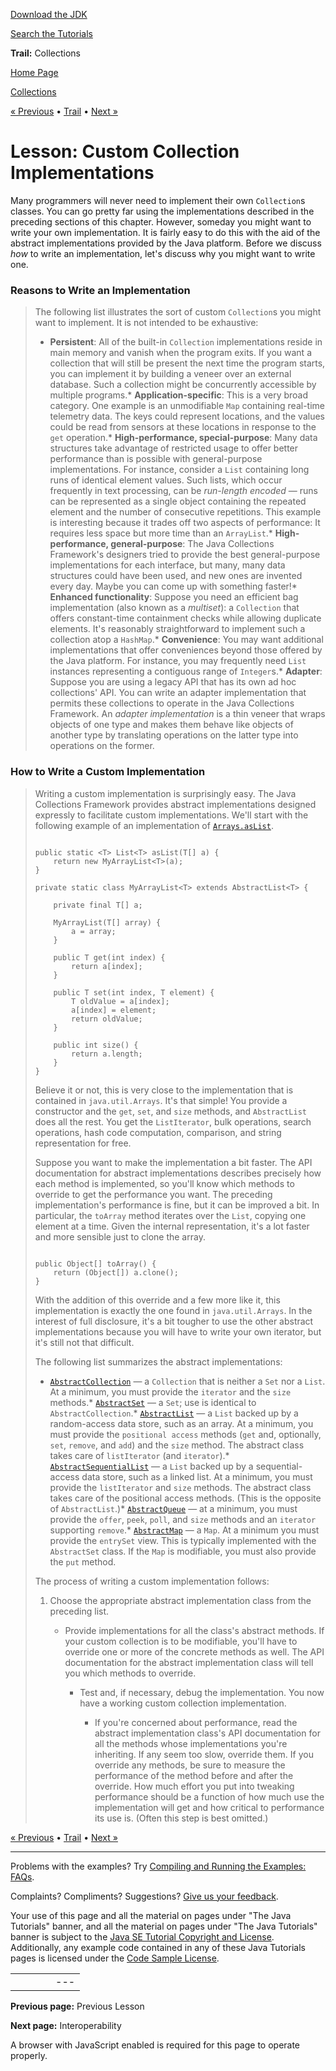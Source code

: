 [Download
the JDK](http://java.sun.com/javase/6/download.jsp)
  
[Search the
Tutorials](../../search.html)

**Trail:** Collections

[Home Page](../../index.html)
>
[Collections](../index.html)

[« Previous](../algorithms/index.html) • [Trail](../TOC.html) • [Next »](../interoperability/index.html)

# Lesson: Custom Collection Implementations

Many programmers will never need to implement their own `Collection`s classes.
You can go pretty far using the implementations described in the preceding
sections of this chapter. However, someday you might want to write your
own implementation. It is fairly easy to do this with the aid of the abstract
implementations provided by the Java platform. Before we discuss
*how* to write an implementation, let's discuss why you might want to write one.

### Reasons to Write an Implementation

> The following list illustrates the sort of custom `Collection`s you
> might want to implement. It is not intended to be exhaustive:
>
> * **Persistent**:
>   All of the built-in `Collection` implementations reside in
>   main memory and vanish when the program exits. If you want a
>   collection that will still be present the next time the program
>   starts, you can implement it by building a veneer over an external
>   database. Such a collection might be concurrently accessible by
>   multiple programs.* **Application-specific**:
>     This is a very broad category. One example is an unmodifiable `Map`
>     containing real-time telemetry data. The keys could represent locations,
>     and the values could be read from sensors at these locations in response
>     to the `get` operation.* **High-performance, special-purpose**:
>       Many data structures take advantage of restricted usage to offer better
>       performance than is possible with general-purpose implementations.
>       For instance, consider a `List` containing long runs of identical
>       element values. Such lists, which occur frequently in text processing,
>       can be *run-length encoded* — runs can be represented as a single
>       object containing the repeated element and the number of consecutive
>       repetitions. This example is interesting because it trades off two
>       aspects of performance: It requires less space but more time than an
>       `ArrayList`.* **High-performance, general-purpose**:
>         The Java Collections Framework's designers tried to provide the best
>         general-purpose implementations for each interface, but many,
>         many data structures could have been used, and new ones are
>         invented every day. Maybe you can come up with something faster!* **Enhanced functionality**:
>           Suppose you need an efficient bag implementation (also known as a
>           *multiset*): a `Collection` that offers constant-time
>           containment checks while allowing duplicate elements. It's reasonably
>           straightforward to implement such a collection atop a `HashMap`.* **Convenience**:
>             You may want additional implementations that offer conveniences beyond those
>             offered by the Java platform. For instance, you may frequently
>             need `List` instances representing a contiguous range of
>             `Integer`s.* **Adapter**:
>               Suppose you are using a legacy API that has its own ad hoc
>               collections' API. You can write an adapter implementation that
>               permits these collections to operate in the Java Collections Framework.
>               An *adapter implementation* is a thin veneer that wraps
>               objects of one type and makes them behave like objects of another type
>               by translating operations on the latter type into operations on the former.

### How to Write a Custom Implementation

> Writing a custom implementation is surprisingly easy. The Java Collections
> Framework provides abstract implementations designed expressly to
> facilitate custom implementations. We'll start with the following example of
> an implementation of
> [`Arrays.asList`](http://download.oracle.com/javase/7/docs/api/java/util/Arrays.html#asList(T...)).
>
> ```
>
> public static <T> List<T> asList(T[] a) {
>     return new MyArrayList<T>(a);
> }
>
> private static class MyArrayList<T> extends AbstractList<T> {
>
>     private final T[] a;
>
>     MyArrayList(T[] array) {
>         a = array;
>     }
>
>     public T get(int index) {
>         return a[index];
>     }
>
>     public T set(int index, T element) {
>         T oldValue = a[index];
>         a[index] = element;
>         return oldValue;
>     }
>
>     public int size() {
>         return a.length;
>     }
> }
>
> ```
>
> Believe it or not, this is very close to the implementation that is contained in
> `java.util.Arrays`. It's that simple! You provide a constructor
> and the `get`, `set`, and `size` methods,
> and `AbstractList` does all the rest.
> You get the `ListIterator`, bulk operations, search operations,
> hash code computation, comparison, and string representation for free.
>
> Suppose you want to make the implementation a bit faster.
> The API documentation for abstract implementations describes
> precisely how each method is implemented, so you'll know which methods
> to override to get the performance you want. The preceding implementation's performance is fine, but it can be improved a bit.
> In particular, the `toArray` method iterates over the
> `List`, copying one element at a time. Given the internal
> representation, it's a lot faster and more sensible just to clone the array.
>
> ```
>
> public Object[] toArray() {
>     return (Object[]) a.clone();
> }
>
> ```
>
> With the addition of this override and a few more like it,
> this implementation is exactly the one found in `java.util.Arrays`.
> In the interest of full disclosure, it's a bit tougher to use the other
> abstract implementations because you will have to write your own
> iterator, but it's still not that difficult.
>
> The following list summarizes the abstract implementations:
>
> * [`AbstractCollection`](http://download.oracle.com/javase/7/docs/api/java/util/AbstractCollection.html) — a `Collection` that is neither a `Set` nor a `List`. At a minimum, you must provide the
>   `iterator` and the `size` methods.* [`AbstractSet`](http://download.oracle.com/javase/7/docs/api/java/util/AbstractSet.html) — a `Set`; use is identical to `AbstractCollection`.* [`AbstractList`](http://download.oracle.com/javase/7/docs/api/java/util/AbstractList.html) — a `List` backed up by a random-access data store, such as an array. At a minimum, you must provide the `positional access` methods (`get` and, optionally, `set`,
>       `remove`, and `add`) and the `size`
>       method. The abstract class takes care of `listIterator` (and `iterator`).* [`AbstractSequentialList`](http://download.oracle.com/javase/7/docs/api/java/util/AbstractSequentialList.html) — a `List` backed up by a sequential-access data store, such as a linked list. At a minimum, you must provide the `listIterator` and `size` methods. The abstract class takes care of the positional access methods. (This is the opposite of `AbstractList`.)* [`AbstractQueue`](http://download.oracle.com/javase/7/docs/api/java/util/AbstractQueue.html) —
>           at a minimum, you must provide the `offer`, `peek`, `poll`, and `size` methods and an `iterator` supporting `remove`.* [`AbstractMap`](http://download.oracle.com/javase/7/docs/api/java/util/AbstractMap.html) — a `Map`. At a minimum you must provide the `entrySet` view. This is typically implemented with the `AbstractSet` class. If the `Map` is modifiable, you must also provide the `put` method.
>
> The process of writing a custom implementation follows:
>
> 1. Choose the appropriate abstract implementation class from the preceding list.
>
>    - Provide implementations for all the class's abstract methods.
>      If your custom collection is to be modifiable, you'll have to
>      override one or more of the concrete methods as well. The API documentation
>      for the abstract implementation class will tell you which methods to override.
>
>      - Test and, if necessary, debug the implementation. You now have a working custom collection implementation.
>
>        - If you're concerned about performance, read the abstract implementation
>          class's API documentation for all the methods whose implementations
>          you're inheriting. If any seem too slow, override them.
>          If you override any methods, be sure to measure the performance of the
>          method before and after the override. How much effort you put into
>          tweaking performance should be a function of how much use the
>          implementation will get and how critical to performance its use is.
>          (Often this step is best omitted.)

[« Previous](../algorithms/index.html)
•
[Trail](../TOC.html)
•
[Next »](../interoperability/index.html)

---

Problems with the examples? Try [Compiling and Running
the Examples: FAQs](../../information/run-examples.html).
  
Complaints? Compliments? Suggestions? [Give
us your feedback](http://download.oracle.com/javase/feedback.html).

Your use of this page and all the material on pages under "The Java Tutorials" banner,
and all the material on pages under "The Java Tutorials" banner is subject to the [Java SE Tutorial Copyright
and License](../../information/license.html).
Additionally, any example code contained in any of these Java
Tutorials pages is licensed under the
[Code
Sample License](http://developers.sun.com/license/berkeley_license.html).

|  |  |  |  |  |
| --- | --- | --- | --- | --- |
| |  |  | | --- | --- | | duke image | Oracle logo | | [About Oracle](http://www.oracle.com/us/corporate/index.html) | [Oracle Technology Network](http://www.oracle.com/technology/index.html) | [Terms of Service](https://www.samplecode.oracle.com/servlets/CompulsoryClickThrough?type=TermsOfService) | Copyright © 1995, 2011 Oracle and/or its affiliates. All rights reserved. |

**Previous page:** Previous Lesson
  
**Next page:** Interoperability




A browser with JavaScript enabled is required for this page to operate properly.